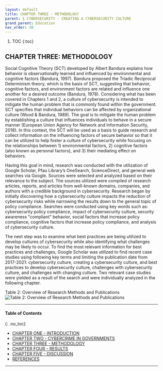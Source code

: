 ```yaml
---
layout: default
title: CHAPTER THREE - METHODOLOGY
parent: § CYBERSECURITY - CREATING A CYBERSECURITY CULTURE 
grand_parent: Education 
nav_order: 30 
---
```

<style>
.dont-break-out {
  /* These are technically the same, but use both */
  overflow-wrap: break-word;
  word-wrap: break-word;

     -ms-word-break: break-all;
  /* This is the dangerous one in WebKit, as it breaks things wherever */
  word-break: break-all;
  /* Instead use this non-standard one: */
  word-break: break-word;
}

.youtube-container {
    position: relative;
    width: 100%;
    height: 0;
    padding-bottom: 56.25%;
}
.youtube-video {
    position: absolute;
    top: 0;
    left: 0;
    width: 100%;
    height: 100%;
}

</style>

<div class="dont-break-out" markdown="1">

1. TOC
{:toc}

## CHAPTER THREE: METHODOLOGY

Social Cognitive Theory (SCT) developed by Albert Bandura explains how behavior is observationally learned and influenced by environmental and cognitive factors (Bandura, 1997). Bandura proposed the Triadic Reciprocal Determinism theory, which is the basis of SCT, suggesting that behavior, cognitive factors, and environment factors are related and influence one another for a desired outcome (Bandura, 1978). Considering what has been covered in Chapters 1 and 2, a culture of cybersecurity is intended to mitigate the human problem that is commonly found within the government. SCT specifies that individual behaviors can be affected by organizational culture (Wood & Bandura, 1989). The goal is to mitigate the human problem by establishing a culture that influences individuals to behave in a secure manner (European Union Agency for Network and Information Security, 2018). In this context, the SCT will be used as a basis to guide research and collect information on the influencing factors of secure behavior so that it can be utilized to help foster a culture of cybersecurity while focusing on the relationships between 1) environmental factors, 2) cognitive factors (also known as personal factors), and 3) their mediating effect on behaviors.

Having this goal in mind, research was conducted with the utilization of Google Scholar, Pfau Library’s OneSearch, ScienceDirect, and general web searches via Google. Sources were selected and analyzed based on their relevance to the subject. The sources utilized were compiled of research articles, reports, and articles from well-known domains, companies, and authors with a credible background in cybersecurity. Research began by initially discovering how a cybersecurity culture impacts the reduction of cybersecurity risks while narrowing the results down to the general topic of policy compliance. Searches were conducted using key words such as: cybersecurity policy compliance, impact of cybersecurity culture, security awareness "compliant" behavior, social factors that increase policy compliance, cognitive factors that increase policy compliance, and analysis of cybersecurity culture.

The next step was to examine what best practices are being utilized to develop cultures of cybersecurity while also identifying what challenges may be likely to occur. To find the most relevant information for best practices and challenges, Google Scholar was utilized to find recent case studies using following key terms and limiting the publication date from 2017-2021: cybersecurity culture, creating a cybersecurity culture, and best practices to develop cybersecurity culture, challenges with cybersecurity culture, and challenges with changing culture. Two relevant case studies were yielded as a result of the search and were individually analyzed in the following chapter.

Table 2: Overview of Research Methods and Publications
![Table 2: Overview of Research Methods and Publications](https://statics.bsafes.com/images/papers/CYBERSECURITY-CREATING-A-CYBERSECURITY-CULTURE-table-2.png)

***

#### Table of Contents
{: .no_toc}

<ul><li> <a href="/docs/education/CYBERSECURITY-CREATING-A-CYBERSECURITY-CULTURE-1/">CHAPTER ONE - INTRODUCTION</a></li><li> <a href="/docs/education/CYBERSECURITY-CREATING-A-CYBERSECURITY-CULTURE-2/">CHAPTER TWO - CYBERCRIME IN GOVERNMENTS</a></li><li> <a href="/docs/education/CYBERSECURITY-CREATING-A-CYBERSECURITY-CULTURE-3/">CHAPTER THREE - METHODOLOGY</a></li><li> <a href="/docs/education/CYBERSECURITY-CREATING-A-CYBERSECURITY-CULTURE-4/">CHAPTER FOUR - RESULTS</a></li><li> <a href="/docs/education/CYBERSECURITY-CREATING-A-CYBERSECURITY-CULTURE-5/">CHAPTER FIVE - DISCUSSION</a></li><li> <a href="/docs/education/CYBERSECURITY-CREATING-A-CYBERSECURITY-CULTURE-6/">REFERENCES</a></li></ul>

***

</div>
